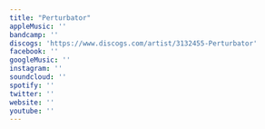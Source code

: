 ```yaml
---
title: "Perturbator"
appleMusic: ''
bandcamp: ''
discogs: 'https://www.discogs.com/artist/3132455-Perturbator'
facebook: ''
googleMusic: ''
instagram: ''
soundcloud: ''
spotify: ''
twitter: ''
website: ''
youtube: ''
---
```

